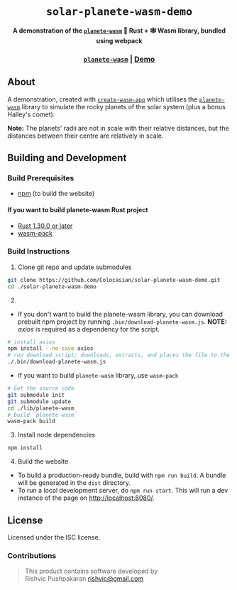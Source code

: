 <div align="center">
  <h1><code>solar-planete-wasm-demo</code></h1>

  <strong>
    A demonstration of the
    <a href="https://github.com/Colocasian/planete-wasm/" target="_blank"><code>planete-wasm</code></a>
    🦀 Rust + 🕸️ Wasm library, bundled using webpack
  </strong>

  <h3>
    <a href="https://github.com/Colocasian/planete-wasm/"><code>planete-wasm</code></a>
    <span> | </span>
    <a href="https://Colocasian.github.io/planets">Demo</a>
  </h3>
</div>

## About

A demonstration, created with [`create-wasm-app`](https://github.com/rustwasm/create-wasm-app/) which
utilises the [`planete-wasm`](https://github.com/Colocasian/planete-wasm) library to simulate the rocky
planets of the solar system (plus a bonus Halley's comet).

**Note:** The planets' radii are not in scale with their relative distances, but the distances between their
centre are relatively in scale.

## Building and Development

### Build Prerequisites

* [npm](https://docs.npmjs.com/downloading-and-installing-node-js-and-npm) (to build the website)

#### If you want to build planete-wasm Rust project

* [Rust 1.30.0 or later](https://www.rust-lang.org/tools/install)
* [wasm-pack](https://rustwasm.github.io/wasm-pack/installer)

### Build Instructions

1. Clone git repo and update submodules
```sh
git clone https://github.com/Colocasian/solar-planete-wasm-demo.git
cd ./solar-planete-wasm-demo
```
2.
  * If you don't want to build the planete-wasm library, you can download prebuilt npm project by running `.bin/download-planete-wasm.js`. **NOTE:** *axios* is required as a dependency for the script.
```sh
# install axios
npm install --no-save axios
# run download script; downloads, extracts, and places the file to the correct place; need `bsdtar` and `mv`
./.bin/download-planete-wasm.js
```
  * If you want to build `planete-wasm` library, use `wasm-pack`
```sh
# Get the source code
git submodule init
git submodule update
cd ./lib/planete-wasm
# build `planete-wasm`
wasm-pack build
```
3. Install node dependencies
```sh
npm install
```
4. Build the website
  * To build a production-ready bundle, build with `npm run build`. A bundle will be generated in the `dist` directory.
  * To run a local development server, do `npm run start`. This will run a dev instance of the page on [http://localhost:8080/](http://localhost:8080/).

## License

Licensed under the ISC license.

### Contributions

> This product contains software developed by<br>
> Rishvic Pushpakaran <rishvic@gmail.com>

